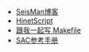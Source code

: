 - [SeisMan博客](https://seisman.info)
- [HinetScript](https://seisman.github.io/HinetScripts)
- [跟我一起写 Makefile](https://seisman.github.io/how-to-write-makefile/)
- [SAC参考手册](https://github.com/seisman/SAC_Docs_zh)